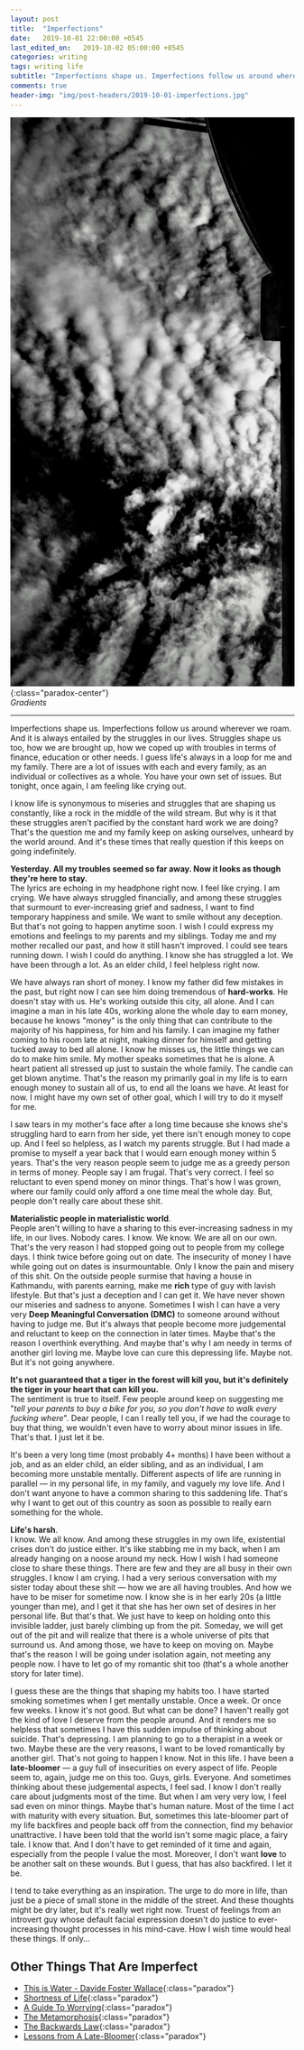 ```yaml
---
layout: post
title:  "Imperfections"
date:   2019-10-01 22:00:00 +0545
last_edited_on:   2019-10-02 05:00:00 +0545
categories: writing
tags: writing life 
subtitle: "Imperfections shape us. Imperfections follow us around wherever we roam. And it is always entailed by the struggles in our lives. Struggles shape us too."
comments: true
header-img: "img/post-headers/2019-10-01-imperfections.jpg"
---
```


![Gradients](/img/post-headers/2019-10-01-imperfections.jpg){:class="paradox-center"}  
*Gradients* 

<hr/>

Imperfections shape us. Imperfections follow us around wherever we roam. And it is always entailed by the struggles in our lives. Struggles shape us too, how we are brought up, how we coped up with troubles in terms of finance, education or other needs. I guess life's always in a loop for me and my family. There are a lot of issues with each and every family, as an individual or collectives as a whole. You have your own set of issues. But tonight, once again, I am feeling like crying out.

I know life is synonymous to miseries and struggles that are shaping us constantly, like a rock in the middle of the wild stream. But why is it that these struggles aren't pacified by the constant hard work we are doing? That's the question me and my family keep on asking ourselves, unheard by the world around. And it's these times that really question if this keeps on going indefinitely.

**Yesterday. All my troubles seemed so far away. Now it looks as though they're here to stay.**  
The lyrics are echoing in my headphone right now. I feel like crying. I am crying. We have always struggled financially, and among these struggles that surmount to ever-increasing grief and sadness, I want to find temporary happiness and smile. We want to smile without any deception. But that's not going to happen anytime soon. I wish I could express my emotions and feelings to my parents and my siblings. Today me and my mother recalled our past, and how it still hasn't improved. I could see tears running down. I wish I could do anything. I know she has struggled a lot. We have been through a lot. As an elder child, I feel helpless right now.

We have always ran short of money. I know my father did few mistakes in the past, but right now I can see him doing tremendous of **hard-works**. He doesn't stay with us. He's working outside this city, all alone. And I can imagine a man in his late 40s, working alone the whole day to earn money, because he knows "money" is the only thing that can contribute to the majority of his happiness, for him and his family. I can imagine my father coming to his room late at night, making dinner for himself and getting tucked away to bed all alone. I know he misses us, the little things we can do to make him smile. My mother speaks sometimes that he is alone. A heart patient all stressed up just to sustain the whole family. The candle can get blown anytime. That's the reason my primarily goal in my life is to earn enough money to sustain all of us, to end all the loans we have. At least for now. I might have my own set of other goal, which I will try to do it myself for me.

I saw tears in my mother's face after a long time because she knows she's struggling hard to earn from her side, yet there isn't enough money to cope up. And I feel so helpless, as I watch my parents struggle. But I had made a promise to myself a year back that I would earn enough money within 5 years. That's the very reason people seem to judge me as a greedy person in terms of money. People say I am frugal. That's very correct. I feel so reluctant to even spend money on minor things. That's how I was grown, where our family could only afford a one time meal the whole day. But, people don't really care about these shit.  

**Materialistic people in materialistic world**.  
People aren't willing to have a sharing to this ever-increasing sadness in my life, in our lives. Nobody cares. I know. We know. We are all on our own. That's the very reason I had stopped going out to people from my college days. I think twice before going out on date. The insecurity of money I have while going out on dates is insurmountable. Only I know the pain and misery of this shit. On the outside people surmise that having a house in Kathmandu, with parents earning, make me **rich** type of guy with lavish lifestyle. But that's just a deception and I can get it. We have never shown our miseries and sadness to anyone. Sometimes I wish I can have a very very **Deep Meaningful Conversation (DMC)** to someone around without having to judge me. But it's always that people become more judgemental and reluctant to keep on the connection in later times. Maybe that's the reason I overthink everything. And maybe that's why I am needy in terms of another girl loving me. Maybe love can cure this depressing life. Maybe not. But it's not going anywhere.


**It's not guaranteed that a tiger in the forest will kill you, but it's definitely the tiger in your heart that can kill you.**  
The sentiment is true to itself. Few people around keep on suggesting me "*tell your parents to buy a bike for you, so you don't have to walk every fucking where*". Dear people, I can I really tell you, if we had the courage to buy that thing, we wouldn't even have to worry about minor issues in life. That's that. I just let it be.

It's been a very long time (most probably 4+ months) I have been without a job, and as an elder child, an elder sibling, and as an individual, I am becoming more unstable mentally. Different aspects of life are running in parallel — in my personal life, in my family, and vaguely my love life. And I don't want anyone to have a common sharing to this saddening life. That's why I want to get out of this country as soon as possible to really earn something for the whole.


**Life's harsh**.  
I know. We all know. And among these struggles in my own life, existential crises don't do justice either. It's like stabbing me in my back, when I am already hanging on a noose around my neck. How I wish I had someone close to share these things. There are few and they are all busy in their own struggles. I know I am crying. I had a very serious conversation with my sister today about these shit — how we are all having troubles. And how we have to be miser for sometime now. I know she is in her early 20s (a little younger than me), and I get it that she has her own set of desires in her personal life. But that's that. We just have to keep on holding onto this invisible ladder, just barely climbing up from the pit. Someday, we will get out of the pit and will realize that there is a whole universe of pits that surround us. And among those, we have to keep on moving on. Maybe that's the reason I will be going under isolation again, not meeting any people now. I have to let go of my romantic shit too (that's a whole another story for later time).

I guess these are the things that shaping my habits too. I have started smoking sometimes when I get mentally unstable. Once a week. Or once few weeks. I know it's not good. But what can be done? I haven't really got the kind of love I deserve from the people around. And it renders me so helpless that sometimes I have this sudden impulse of thinking about suicide. That's depressing. I am planning to go to a therapist in a week or two. Maybe these are the very reasons, I want to be loved romantically by another girl. That's not going to happen I know. Not in this life. I have been a **late-bloomer** — a guy full of insecurities on every aspect of life. People seem to, again, judge me on this too. Guys, girls. Everyone. And sometimes thinking about these judgemental aspects, I feel sad. I know I don't really care about judgments most of the time. But when I am very very low, I feel sad even on minor things. Maybe that's human nature. Most of the time I act with maturity with every situation. But, sometimes this late-bloomer part of my life backfires and people back off from the connection, find my behavior unattractive. I have been told that the world isn't some magic place, a fairy tale. I know that. And I don't have to get reminded of it time and again, especially from the people I value the most. Moreover, I don't want **love** to be another salt on these wounds. But I guess, that has also backfired. I let it be.

I tend to take everything as an inspiration. The urge to do more in life, than just be a piece of small stone in the middle of the street. And these thoughts might be dry later, but it's really wet right now. Truest of feelings from an introvert guy whose default facial expression doesn't do justice to ever-increasing thought processes in his mind-cave. How I wish time would heal these things. If only...




## Other Things That Are Imperfect
- [This is Water - Davide Foster Wallace](https://www.youtube.com/watch?v=8CrOL-ydFMI){:class="paradox"}
- [Shortness of Life](https://tim.blog/2009/04/24/on-the-shortness-of-life-an-introduction-to-seneca/){:class="paradox"}
- [A Guide To Worrying](https://www.youtube.com/watch?v=k5RH3BdXDOY){:class="paradox"}
- [The Metamorphosis](https://www.goodreads.com/book/show/485894.The_Metamorphosis){:class="paradox"}
- [The Backwards Law](https://www.youtube.com/watch?v=hPhc9FU7ycI){:class="paradox"}
- [Lessons from A Late-Bloomer](https://medium.com/@Steven_Z/late-bloomers-fece788db69b){:class="paradox"}
